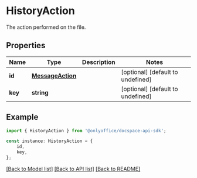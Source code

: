 # HistoryAction

The action performed on the file.

## Properties

Name | Type | Description | Notes
------------ | ------------- | ------------- | -------------
**id** | [**MessageAction**](MessageAction.md) |  | [optional] [default to undefined]
**key** | **string** |  | [optional] [default to undefined]

## Example

```typescript
import { HistoryAction } from '@onlyoffice/docspace-api-sdk';

const instance: HistoryAction = {
    id,
    key,
};
```

[[Back to Model list]](../README.md#documentation-for-models) [[Back to API list]](../README.md#documentation-for-api-endpoints) [[Back to README]](../README.md)

